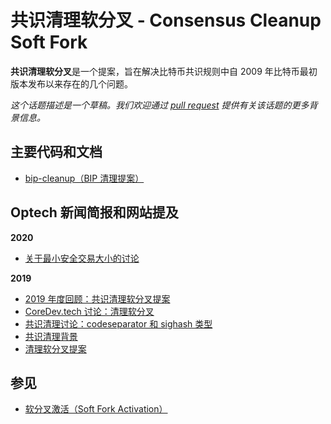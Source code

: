 # 共识清理软分叉 - Consensus Cleanup Soft Fork

**共识清理软分叉**是一个提案，旨在解决比特币共识规则中自 2009 年比特币最初版本发布以来存在的几个问题。

_这个话题描述是一个草稿。我们欢迎通过_ [_pull request_](https://github.com/bitcoinops/bitcoinops.github.io/edit/master/\_topics/en/consensus-cleanup-soft-fork.md) _提供有关该话题的更多背景信息。_

## 主要代码和文档

* [bip-cleanup（BIP 清理提案）](https://github.com/TheBlueMatt/bips/blob/cleanup-softfork/bip-XXXX.mediawiki)

## Optech 新闻简报和网站提及

**2020**

* [关于最小安全交易大小的讨论](https://bitcoinops.org/en/newsletters/2020/05/27/#minimum-transaction-size-discussion)

**2019**

* [2019 年度回顾：共识清理软分叉提案](https://bitcoinops.org/en/newsletters/2019/12/28/#cleanup)
* [CoreDev.tech 讨论：清理软分叉](https://bitcoinops.org/en/newsletters/2019/06/12/#cleanup-discussion)
* [共识清理讨论：codeseparator 和 sighash 类型](https://bitcoinops.org/en/newsletters/2019/03/12/#cleanup-soft-fork-proposal-discussion)
* [共识清理背景](https://bitcoinops.org/en/newsletters/2019/03/05#appendix-consensus-cleanup-background)
* [清理软分叉提案](https://bitcoinops.org/en/newsletters/2019/03/05#cleanup-soft-fork-proposal)

## 参见

* [软分叉激活（Soft Fork Activation）](https://bitcoinops.org/en/topics/soft-fork-activation/)
